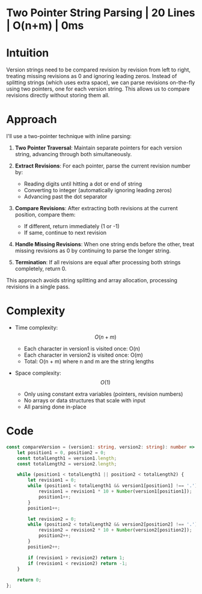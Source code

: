 # Two Pointer String Parsing | 20 Lines | O(n+m) | 0ms

# Intuition
Version strings need to be compared revision by revision from left to right, treating missing revisions as 0 and ignoring leading zeros. Instead of splitting strings (which uses extra space), we can parse revisions on-the-fly using two pointers, one for each version string. This allows us to compare revisions directly without storing them all.

# Approach
I'll use a two-pointer technique with inline parsing:

1. **Two Pointer Traversal**: Maintain separate pointers for each version string, advancing through both simultaneously.

2. **Extract Revisions**: For each pointer, parse the current revision number by:
   - Reading digits until hitting a dot or end of string
   - Converting to integer (automatically ignoring leading zeros)
   - Advancing past the dot separator

3. **Compare Revisions**: After extracting both revisions at the current position, compare them:
   - If different, return immediately (1 or -1)
   - If same, continue to next revision

4. **Handle Missing Revisions**: When one string ends before the other, treat missing revisions as 0 by continuing to parse the longer string.

5. **Termination**: If all revisions are equal after processing both strings completely, return 0.

This approach avoids string splitting and array allocation, processing revisions in a single pass.

# Complexity
- Time complexity: $$O(n + m)$$
  - Each character in version1 is visited once: O(n)
  - Each character in version2 is visited once: O(m)
  - Total: O(n + m) where n and m are the string lengths

- Space complexity: $$O(1)$$
  - Only using constant extra variables (pointers, revision numbers)
  - No arrays or data structures that scale with input
  - All parsing done in-place

# Code
```typescript []
const compareVersion = (version1: string, version2: string): number => {
    let position1 = 0, position2 = 0;
    const totalLength1 = version1.length;
    const totalLength2 = version2.length;

    while (position1 < totalLength1 || position2 < totalLength2) {
        let revision1 = 0;
        while (position1 < totalLength1 && version1[position1] !== '.') {
            revision1 = revision1 * 10 + Number(version1[position1]);
            position1++;
        }
        position1++;

        let revision2 = 0;
        while (position2 < totalLength2 && version2[position2] !== '.') {
            revision2 = revision2 * 10 + Number(version2[position2]);
            position2++;
        }
        position2++;

        if (revision1 > revision2) return 1;
        if (revision1 < revision2) return -1;
    }
    
    return 0;
};
```